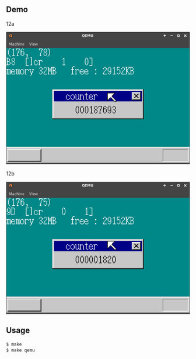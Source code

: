 ## Demo

12a

![template](https://github.com/watermelon892/OSPractice/blob/master/12/pic/12a.png)

12b

![template](https://github.com/watermelon892/OSPractice/blob/master/12/pic/12b.png)

## Usage

```
$ make
$ make qemu
```

